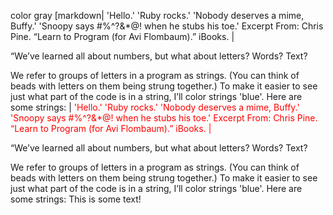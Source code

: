 color gray [markdown| 'Hello.'
'Ruby rocks.'
'Nobody deserves a mime, Buffy.'
'Snoopy says #%^?&*@! when he stubs his toe.'
Excerpt From: Chris Pine. “Learn to Program (for Avi Flombaum).” iBooks.  |

“We’ve learned all about numbers, but what about letters? Words? Text?

We refer to groups of letters in a program as strings. (You can think of beads with letters on them being strung together.) To make it easier to see just what part of the code is in a string, I’ll color strings 'blue'. Here are some strings:
|
<span style="color: red;">
'Hello.'
'Ruby rocks.'
'Nobody deserves a mime, Buffy.'
'Snoopy says #%^?&*@! when he stubs his toe.'
Excerpt From: Chris Pine. “Learn to Program (for Avi Flombaum).” iBooks.  |

“We’ve learned all about numbers, but what about letters? Words? Text?

We refer to groups of letters in a program as strings. (You can think of beads with letters on them being strung together.) To make it easier to see just what part of the code is in a string, I’ll color strings 'blue'. Here are some strings:
This is some text!</spam>
